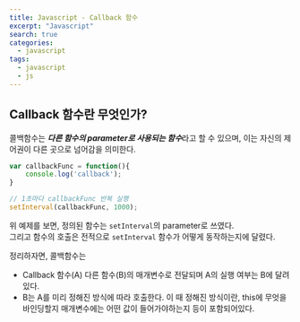 ```yaml
---
title: Javascript - Callback 함수
excerpt: "Javascript"
search: true
categories:
  - javascript
tags:
  - javascript
  - js
---
```


<h2> Callback 함수란 무엇인가? </h2>

콜백함수는 ***다른 함수의 parameter로 사용되는 함수***라고 할 수 있으며, 이는 자신의 제어권이 다른 곳으로 넘어감을 의미한다.

``` javascript
var callbackFunc = function(){
	console.log('callback');
}

// 1초마다 callbackFunc 반복 실행
setInterval(callbackFunc, 1000);
```

위 예제를 보면, 정의된 함수는 `setInterval`의 parameter로 쓰였다.  
그리고 함수의 호출은 전적으로 `setInterval` 함수가 어떻게 동작하는지에 달렸다.  


정리하자면, 콜백함수는
- Callback 함수(A) 다른 함수(B)의 매개변수로 전달되며 A의 실행 여부는 B에 달려있다.
- B는 A를 미리 정해진 방식에 따라 호출한다. 이 때 정해진 방식이란, this에 무엇을 바인딩할지 매개변수에는 어떤 값이 들어가야하는지 등이 포함되어있다.